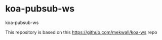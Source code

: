 # koa-pubsub-ws
koa-pubsub-ws

This repository is based on this https://github.com/mekwall/koa-ws repo
